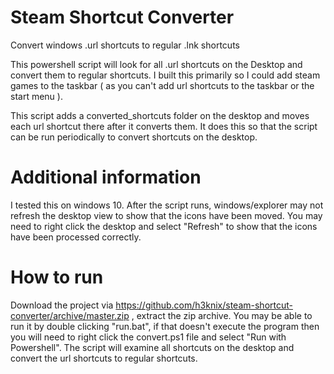 # Steam Shortcut Converter
Convert windows .url shortcuts to regular .lnk shortcuts

This powershell script will look for all .url shortcuts on the Desktop and convert them to regular shortcuts. I built this primarily so I could add steam games to the taskbar ( as you can't add url shortcuts to the taskbar or the start menu ).

This script adds a converted_shortcuts folder on the desktop and moves each url shortcut there after it converts them. It does this so that the script can be run periodically to convert shortcuts on the desktop.

# Additional information
I tested this on windows 10. After the script runs, windows/explorer may not refresh the desktop view to show that the icons have been moved. You may need to right click the desktop and select "Refresh" to show that the icons have been processed correctly.

# How to run
Download the project via https://github.com/h3knix/steam-shortcut-converter/archive/master.zip , extract the zip archive. You may be able to run it by double clicking "run.bat", if that doesn't execute the program then you will need to right click the convert.ps1 file and select "Run with Powershell". The script will examine all shortcuts on the desktop and convert the url shortcuts to regular shortcuts.
